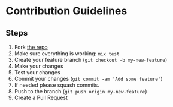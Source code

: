 # Contribution Guidelines

## Steps

1. Fork [the repo](https://github.com/venndr/massex)
2. Make sure everything is working: `mix test`
3. Create your feature branch (`git checkout -b my-new-feature`)
4. Make your changes
5. Test your changes
6. Commit your changes (`git commit -am 'Add some feature'`)
7. If needed please squash commits.
8. Push to the branch (`git push origin my-new-feature`)
9. Create a Pull Request
